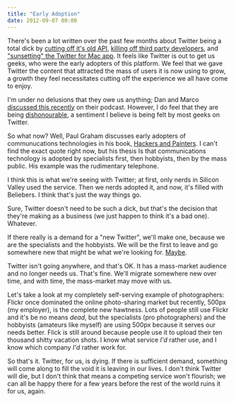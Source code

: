```yaml
---
title: "Early Adoption"
date: 2012-09-07 00:00
---
```


<p>There's been a lot written over the past few months about Twitter being a total dick by <a href="https://dev.twitter.com/blog/changes-coming-to-twitter-api">cutting off it's old API</a>, <a href="http://mashable.com/2012/08/16/twitter-api-big-changes/">killing off third party developers</a>, and <a href="http://news.cnet.com/8301-1023_3-57507980-93/twitter-said-to-be-tossing-twitter-for-mac-app/">"sunsetting" the Twitter for Mac app</a>. It feels like Twitter is out to get us geeks, who were the early adopters of this platform. We feel that we gave Twitter the content that attracted the mass of users it is now using to grow, a growth they feel necessitates cutting off the experience we all have come to enjoy.</p>

<p>I'm under no delusions that they owe us anything; Dan and Marco <a href="http://5by5.tv/buildanalyze/92">discussed this recently</a> on their podcast. However, I do feel that they are being <a href="http://5by5.tv/hypercritical/83">dishonourable</a>, a sentiment I believe is being felt by most geeks on Twitter.</p>

<p>So what now? Well, Paul Graham discusses early adopters of communucations technologies in his book, <a href="http://www.amazon.com/gp/product/0596006624/ref=as_li_ss_tl?ie=UTF8&amp;camp=1789&amp;creative=390957&amp;creativeASIN=0596006624&amp;linkCode=as2&amp;tag=ashfur-20">Hackers and Painters</a>. I can't find the exact quote right now, but his thesis Is that communications technology is adopted by specialists first, then hobbyists, then by the mass public. His example was the rudimentary telephone. </p>

<p>I think this is what we're seeing with Twitter; at first, only nerds in Silicon Valley used the service. Then we nerds adopted it, and now, it's filled with Beliebers. I think that's just the way things go.</p>

<p>Sure, Twitter doesn't need to be such a dick, but that's the decision that they're making as a business (we just happen to think it's a bad one). Whatever. </p>

<p>If there really is a demand for a "new Twitter", we'll make one, because we are the specialists and the hobbyists. We will be the first to leave and go somewhere new that might be what we're looking for. <a href="http://alpha.app.net">Maybe</a>. </p>

<p>Twitter isn't going anywhere, and that's OK. It has a mass-market  audience and no longer needs us. That's fine. We'll migrate somewhere new over time, and with time, the mass-market may move with us. </p>

<p>Let's take a look at my completely self-serving example of photographers: Flickr once dominated the online photo-sharing market but recently, 500px (my employer), is the complete new hawtness. Lots of people still use Flickr and it's be no means <em>dead</em>, but the specialists (pro photographers) and the hobbyists (amateurs like myself) are using 500px because it serves our needs better. Flick is still around because people use it to upload their ten thousand shitty vacation shots. I know what service <em>I'd</em> rather use, and I know which company <em>I'd</em> rather work for. </p>

<p>So that's it. Twitter, for us, is dying. If there is sufficient demand, something will come along to fill the void it is leaving in our lives. I don't think Twitter will die, but I don't think that means a competing service won't flourish; we can all be happy there for a few years before the rest of the world ruins it for us, again.</p>

<!-- more -->

